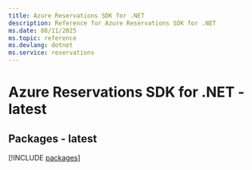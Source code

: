 ```yaml
---
title: Azure Reservations SDK for .NET
description: Reference for Azure Reservations SDK for .NET
ms.date: 08/11/2025
ms.topic: reference
ms.devlang: dotnet
ms.service: reservations
---
```

# Azure Reservations SDK for .NET - latest
## Packages - latest
[!INCLUDE [packages](reservations-index.md)]